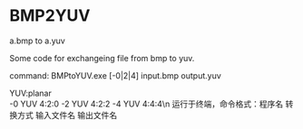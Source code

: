 # BMP2YUV
a.bmp to a.yuv

Some code for exchangeing file from bmp to yuv.

command:   BMPtoYUV.exe   [-0|2|4]   input.bmp   output.yuv

YUV:planar     
    -0 YUV 4:2:0
    -2 YUV 4:2:2
    -4 YUV 4:4:4\n
运行于终端，命令格式：程序名 转换方式 输入文件名 输出文件名
